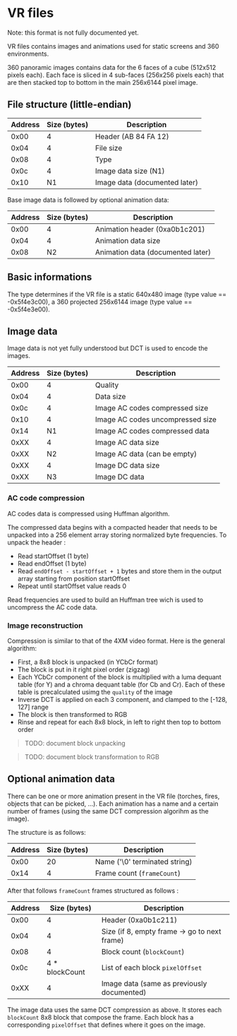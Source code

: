 # VR files

Note: this format is not fully documented yet.

VR files contains images and animations used for static screens and 360 environments.

360 panoramic images contains data for the 6 faces of a cube (512x512 pixels each). Each face is sliced in 4 sub-faces (256x256 pixels each) that are then stacked top to bottom in the main 256x6144 pixel image.

## File structure (little-endian)

| Address | Size (bytes) | Description                   |
| ------- | ------------ | ----------------------------- |
| 0x00    | 4            | Header (AB 84 FA 12)          |
| 0x04    | 4            | File size                     |
| 0x08    | 4            | Type                          |
| 0x0c    | 4            | Image data size (N1)          |
| 0x10    | N1           | Image data (documented later) |

Base image data is followed by optional animation data:

| Address | Size (bytes) | Description                       |
| ------- | ------------ | --------------------------------- |
| 0x00    | 4            | Animation header (0xa0b1c201)     |
| 0x04    | 4            | Animation data size               |
| 0x08    | N2           | Animation data (documented later) |

## Basic informations

The type determines if the VR file is a static 640x480 image (type value == -0x5f4e3c00), a 360 projected 256x6144 image (type value == -0x5f4e3e00).

## Image data

Image data is not yet fully understood but DCT is used to encode the images.

| Address | Size (bytes) | Description                      |
| ------- | ------------ | -------------------------------- |
| 0x00    | 4            | Quality                          |
| 0x04    | 4            | Data size                        |
| 0x0c    | 4            | Image AC codes compressed size   |
| 0x10    | 4            | Image AC codes uncompressed size |
| 0x14    | N1           | Image AC codes compressed data   |
| 0xXX    | 4            | Image AC data size               |
| 0xXX    | N2           | Image AC data (can be empty)     |
| 0xXX    | 4            | Image DC data size               |
| 0xXX    | N3           | Image DC data                    |

### AC code compression

AC codes data is compressed using Huffman algorithm.

The compressed data begins with a compacted header that needs to be unpacked into a 256 element array storing normalized byte frequencies. To unpack the header :

- Read startOffset (1 byte)
- Read endOffset (1 byte)
- Read `endOffset - startOffset + 1` bytes and store them in the output array starting from position startOffset
- Repeat until startOffset value reads 0

Read frequencies are used to build an Huffman tree wich is used to uncompress the AC code data.

### Image reconstruction

Compression is similar to that of the 4XM video format. Here is the general algorithm:

- First, a 8x8 block is unpacked (in YCbCr format)
- The block is put in it right pixel order (zigzag)
- Each YCbCr component of the block is multiplied with a luma dequant table (for Y) and a chroma dequant table (for Cb and Cr). Each of these table is precalculated usimg the `quality` of the image
- Inverse DCT is applied on each 3 component, and clamped to the [-128, 127] range
- The block is then transformed to RGB
- Rinse and repeat for each 8x8 block, in left to right then top to bottom order

> TODO: document block unpacking

> TODO: document block transformation to RGB

## Optional animation data

There can be one or more animation present in the VR file (torches, fires, objects that can be picked, ...). Each animation has a name and a certain number of frames (using the same DCT compression algorihm as the image).

The structure is as follows:

| Address | Size (bytes) | Description                   |
| ------- | ------------ | ----------------------------- |
| 0x00    | 20           | Name ('\0' terminated string) |
| 0x14    | 4            | Frame count (`frameCount`)    |

After that follows `frameCount` frames structured as follows :

| Address | Size (bytes)    | Description                                  |
| ------- | --------------- | -------------------------------------------- |
| 0x00    | 4               | Header (0xa0b1c211)                          |
| 0x04    | 4               | Size (if 8, empty frame -> go to next frame) |
| 0x08    | 4               | Block count (`blockCount`)                   |
| 0x0c    | 4 \* blockCount | List of each block `pixelOffset`             |
| 0xXX    | 4               | Image data (same as previously documented)   |

The image data uses the same DCT compression as above. It stores each `blockCount` 8x8 block that compose the frame. Each block has a corresponding `pixelOffset` that defines where it goes on the image.
